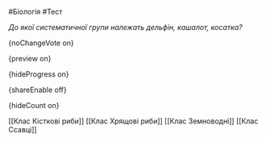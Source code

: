#Біологія #Тест

*До якої систематичної групи належать дельфін, кашалот, косатка?*

{noChangeVote on}

{preview on}

{hideProgress on}

{shareEnable off}

{hideCount on}

[[Клас Кісткові риби]]
[[Клас Хрящові риби]]
[[Клас Земноводні]]
[[Клас Ссавці]]
